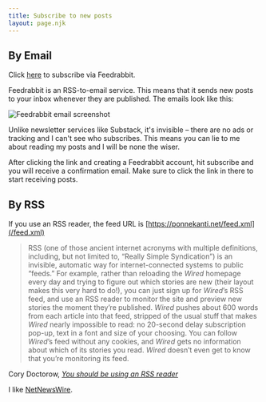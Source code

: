 ```yaml
---
title: Subscribe to new posts
layout: page.njk
---
```

## By Email

Click [here](https://feedrabbit.com/subscriptions/new?url=https%3A%2F%2Fponnekanti.net%2Ffeed.xml) to subscribe via Feedrabbit.

Feedrabbit is an RSS-to-email service. This means that it sends new posts to your inbox whenever they are published. The emails look like this:

![Feedrabbit email screenshot](/feedrabbit-screenshot.jpg)

Unlike newsletter services like Substack, it's invisible – there are no ads or tracking and I can't see who subscribes. This means you can lie to me about reading my posts and I will be none the wiser.

After clicking the link and creating a Feedrabbit account, hit subscribe and you will receive a confirmation email. Make sure to click the link in there to start receiving posts.

## By RSS

If you use an RSS reader, the feed URL is [https://ponnekanti.net/feed.xml](/feed.xml)

> RSS (one of those ancient internet acronyms with multiple definitions, including, but not limited to, “Really Simple Syndication”) is an invisible, automatic way for internet-connected systems to public “feeds.” For example, rather than reloading the *Wired* homepage every day and trying to figure out which stories are new (their layout makes this very hard to do!), you can just sign up for *Wired*’s RSS feed, and use an RSS reader to monitor the site and preview new stories the moment they’re published. *Wired* pushes about 600 words from each article into that feed, stripped of the usual stuff that makes *Wired* nearly impossible to read: no 20-second delay subscription pop-up, text in a font and size of your choosing. You can follow *Wired*’s feed without any cookies, and *Wired* gets no information about which of its stories you read. *Wired* doesn’t even get to know that you’re monitoring its feed.

Cory Doctorow, [*You should be using an RSS reader*](https://doctorow.medium.com/you-should-be-using-an-rss-reader-76aed31151f9)

I like [NetNewsWire](https://netnewswire.com).
